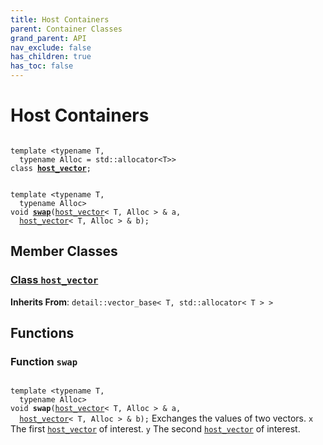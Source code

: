 ```yaml
---
title: Host Containers
parent: Container Classes
grand_parent: API
nav_exclude: false
has_children: true
has_toc: false
---
```


# Host Containers

<code class="doxybook">
<span>template &lt;typename T,</span>
<span>&nbsp;&nbsp;typename Alloc = std::allocator&lt;T&gt;&gt;</span>
<span>class <b><a href="/api/classes/classhost__vector.html">host&#95;vector</a></b>;</span>
<br>
<span>template &lt;typename T,</span>
<span>&nbsp;&nbsp;typename Alloc&gt;</span>
<span>void </span><span><b><a href="/api/groups/group__host__containers.html#function-swap">swap</a></b>(<a href="/api/classes/classhost__vector.html">host_vector</a>< T, Alloc > & a,</span>
<span>&nbsp;&nbsp;<a href="/api/classes/classhost__vector.html">host_vector</a>< T, Alloc > & b);</span>
</code>

## Member Classes

<h3 id="class-host_vector">
<a href="/api/classes/classhost__vector.html">Class <code>host&#95;vector</code>
</a>
</h3>

**Inherits From**:
`detail::vector_base< T, std::allocator< T > >`


## Functions

<h3 id="function-swap">
Function <code>swap</code>
</h3>

<code class="doxybook">
<span>template &lt;typename T,</span>
<span>&nbsp;&nbsp;typename Alloc&gt;</span>
<span>void </span><span><b>swap</b>(<a href="/api/classes/classhost__vector.html">host_vector</a>< T, Alloc > & a,</span>
<span>&nbsp;&nbsp;<a href="/api/classes/classhost__vector.html">host_vector</a>< T, Alloc > & b);</span></code>
Exchanges the values of two vectors. <code>x</code> The first <code><a href="/api/classes/classhost__vector.html">host&#95;vector</a></code> of interest. <code>y</code> The second <code><a href="/api/classes/classhost__vector.html">host&#95;vector</a></code> of interest. 


